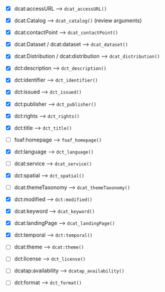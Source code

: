 


- [x] dcat:accessURL --> `dcat_accessURL()`  
- [x] dcat:Catalog --> `dcat_catalog()` (review arguments)  
- [x] dcat:contactPoint --> `dcat_contactPoint()`  
- [x] dcat:Dataset / dcat:dataset --> `dcat_dataset()`  
- [x] dcat:Distribution / dcat:distribution --> `dcat_distribution()`  
- [x] dct:description --> `dct_description()`  
- [x] dct:identifier --> `dct_identifier()`  
- [x] dct:issued --> `dct_issued()`  
- [x] dct:publisher --> `dct_publisher()`  
- [x] dct:rights --> `dct_rights()`  
- [x] dct:title --> `dct_title()`  


- [ ] foaf:homepage --> `foaf_homepage()`  
- [x] dct:language --> `dct_language()`  
- [ ] dcat:service --> `dcat_service()`  
- [x] dct:spatial --> `dct_spatial()`  
- [ ] dcat:themeTaxonomy --> `dcat_themeTaxonomy()`  
- [x] dct:modified --> `dct:modified()`  


- [x] dcat:keyword --> `dcat_keyword()`  
- [x] dcat:landingPage --> `dcat_landingPage()`  
- [x] dct:temporal --> `dct:temporal()`  
- [ ] dcat:theme --> `dcat:theme()`  


- [ ] dct:license --> `dct_license()`  
- [ ] dcatap:availability --> `dcatap_availability()`  
- [ ] dct:format --> `dct_format()`  






